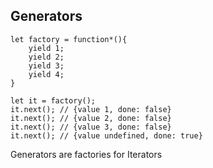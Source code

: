 ##  Generators

```
let factory = function*(){
    yield 1;
    yield 2;
    yield 3;
    yield 4;
}

let it = factory();
it.next(); // {value 1, done: false}
it.next(); // {value 2, done: false}
it.next(); // {value 3, done: false}
it.next(); // {value undefined, done: true}

```
Generators are factories for Iterators
